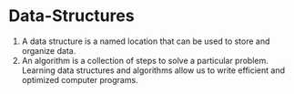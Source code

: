 # Data-Structures
  1) A data structure is a named location that can be used to store and organize data. 
  2) An algorithm is a collection of steps to solve a particular problem. 
Learning data structures and algorithms allow us to write efficient and optimized computer programs.
